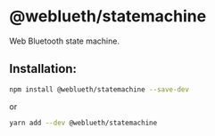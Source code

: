 # @weblueth/statemachine

Web Bluetooth state machine.

## Installation:

```bash
npm install @weblueth/statemachine --save-dev
```

or

```bash
yarn add --dev @weblueth/statemachine
```
